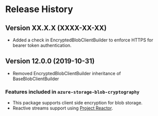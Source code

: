 # Release History
## Version XX.X.X (XXXX-XX-XX)
- Added a check in EncryptedBlobClientBuilder to enforce HTTPS for bearer token authentication.

## Version 12.0.0 (2019-10-31)
- Removed EncryptedBlobClientBuilder inheritance of BaseBlobClientBuilder

### Features included in `azure-storage-blob-cryptography`
- This package supports client side encryption for blob storage.
- Reactive streams support using [Project Reactor](https://projectreactor.io/).
  
